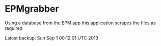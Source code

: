 # EPMgrabber
Using a database from the EPM app this application scrapes the files as required


Latest backup: Sun Sep 1 00:12:01 UTC 2019
